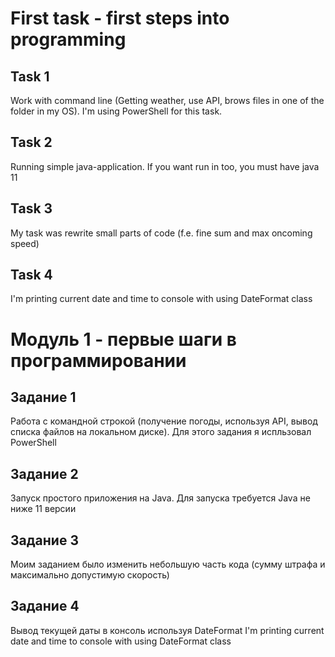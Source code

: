 First task - first steps into programming
=====================

Task 1
-----------------------------------
Work with command line (Getting weather, use API, brows files in one of the folder in my OS). I'm using PowerShell for this task.

Task 2
-----------------------------------
Running simple java-application. If you want run in too, you must have java 11

Task 3
-----------------------------------
My task was rewrite small parts of code (f.e. fine sum and max oncoming speed)

Task 4
-----------------------------------
I'm printing current date and time to console with using DateFormat class

Модуль 1 - первые шаги в программировании
=====================

Задание 1
-----------------------------------
Работа с командной строкой (получение погоды, используя API, вывод списка файлов на локальном диске).
Для этого задания я испльзовал PowerShell

Задание 2
-----------------------------------
Запуск простого приложения на Java. Для запуска требуется Java не ниже 11 версии

Задание 3
-----------------------------------
Моим заданием было изменить небольшую часть кода (сумму штрафа и максимально допустимую скорость)

Задание 4
-----------------------------------
Вывод текущей даты в консоль используя DateFormat
I'm printing current date and time to console with using DateFormat class